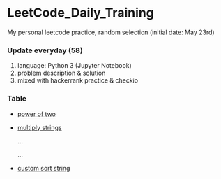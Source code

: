 # LeetCode_Daily_Training
My personal leetcode practice, random selection (initial date: May 23rd)
### Update everyday (58)
1) language: Python 3 (Jupyter Notebook)
2) problem description & solution 
3) mixed with hackerrank practice & checkio
### Table
* [power of two](https://github.com/xlyue92/LeetCode_Daily_Training/blob/master/%20power%20of%20two.ipynb)
* [multiply strings](https://github.com/xlyue92/LeetCode_Daily_Training/blob/master/multiply%20strings.ipynb)

     ...
     
     ...
   
* [custom sort string](https://github.com/xlyue92/LeetCode_Daily_Training/blob/master/custom%20sort%20string.ipynb)
